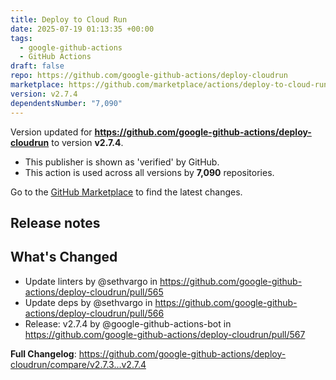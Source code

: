 ```yaml
---
title: Deploy to Cloud Run
date: 2025-07-19 01:13:35 +00:00
tags:
  - google-github-actions
  - GitHub Actions
draft: false
repo: https://github.com/google-github-actions/deploy-cloudrun
marketplace: https://github.com/marketplace/actions/deploy-to-cloud-run
version: v2.7.4
dependentsNumber: "7,090"
---
```



Version updated for **https://github.com/google-github-actions/deploy-cloudrun** to version **v2.7.4**.
- This publisher is shown as 'verified' by GitHub.
- This action is used across all versions by **7,090** repositories.

Go to the [GitHub Marketplace](https://github.com/marketplace/actions/deploy-to-cloud-run) to find the latest changes.

## Release notes

## What's Changed
* Update linters by @sethvargo in https://github.com/google-github-actions/deploy-cloudrun/pull/565
* Update deps by @sethvargo in https://github.com/google-github-actions/deploy-cloudrun/pull/566
* Release: v2.7.4 by @google-github-actions-bot in https://github.com/google-github-actions/deploy-cloudrun/pull/567


**Full Changelog**: https://github.com/google-github-actions/deploy-cloudrun/compare/v2.7.3...v2.7.4
